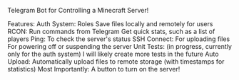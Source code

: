 Telegram Bot for Controlling a Minecraft Server!

Features:
    Auth System:
        Roles
        Save files locally and remotely for users
    RCON:
        Run commands from Telegram
        Get quick stats, such as a list of players
    Ping:
        To check the server's status
    SSH Connect:
        For uploading files
        For powering off or suspending the server
    Unit Tests: (in progress, currently only for the auth system)
        I will likely create more tests in the future
    Auto Upload:
        Automatically upload files to remote storage (with timestamps for statistics)
    Most Importantly:
        A button to turn on the server!
